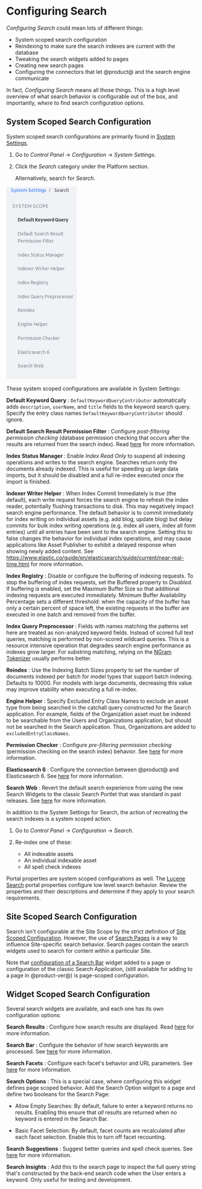 # Configuring Search

_Configuring Search_ could mean lots of different things: 

- System scoped search configuration
- Reindexing to make sure the search indexes are current with the database
- Tweaking the search widgets added to pages
- Creating new search pages
- Configuring the connectors that let @product@ and the search engine
  communicate

In fact, _Configuring Search_ means all those things. This is a high level
overview of what search behavior is configurable out of the box, and
importantly, _where_ to find search configuration options.

## System Scoped Search Configuration

System scoped search configurations are primarily found in 
[System Settings](/discover/portal/-/knowledge_base/7-1/system-settings).

1.  Go to *Control Panel* &rarr; *Configuration* &rarr; *System Settings*.

2.  Click the *Search* category under the Platform section.

    Alternatively, search for *Search*.

![Figure x: There are numerous system scoped entries for search in System Settings.](../../images/search-category-system-settings.png)

These system scoped configurations are available in System Settings:

**Default Keyword Query**
: `DefaultKeywordQueryContributor` automatically adds `description`, `userName`,
and `title` fields to the keyword search query. Specify the entry class names
`DefaultKeywordQueryContributor` should ignore.

**Default Search Result Permission Filter**
: Configure *post-filtering permission checking* (database permission checking
that occurs after the results are returned from the search index). Read 
[here](/discover/portal/-/knowledge_base/7-1/search-results-behavior#final-permissions-checking) 
for more information.

**Index Status Manager**
: Enable *Index Read Only* to suspend all indexing operations and writes to the
search engine. Searches return only the documents already indexed. This is
useful for speeding up large data imports, but it should be disabled and a full
re-index executed once the import is finished.

**Indexer Writer Helper**
: When Index Commit Immediately is *true* (the default), each write request
forces the search engine to refresh the index reader, potentially flushing
transactions to disk. This may negatively impact search engine performance. The
default behavior is to commit immediately for index writing on individual assets
(e.g. add blog, update blog) but delay commits for bulk index writing
operations (e.g.  index all users, index all form entries) until all entries
have been sent to the search engine. Setting this to false changes the behavior
for individual index operations, and may cause applications like Asset Publisher
to exhibit a delayed response when showing newly added content. See
https://www.elastic.co/guide/en/elasticsearch/guide/current/near-real-time.html
for more information.

**Index Registry**
: Disable or configure the buffering of indexing requests. To stop the buffering
of index requests, set the Buffered property to *Disabled*. If buffering is
enabled, set the Maximum Buffer Size so that additional indexing requests are
executed immediately. Minimum Buffer Availability Percentage sets a different
threshold: when the capacity of the buffer has only a certain percent of space
left, the existing requests in the buffer are executed in one batch and removed
from the buffer.

**Index Query Preprocessor**
: Fields with names matching the patterns set here are treated as non-analyzed
keyword fields. Instead of scored full text queries, matching is performed by
non-scored wildcard queries. This is a resource intensive operation that
degrades search engine performance as indexes grow larger. For substring
matching, relying on the
[NGram Tokenizer](https://www.elastic.co/guide/en/elasticsearch/reference/6.1/analysis-ngram-tokenizer.html) 
usually performs better.

**Reindex**
: Use the Indexing Batch Sizes property to set the number of documents indexed
per batch for model types that support batch indexing. Defaults to 10000. For
models with large documents, decreasing this value may improve stability when
executing a full re-index.

**Engine Helper**
: Specify Excluded Entry Class Names to exclude an asset type from being
searched in the catchall query constructed for the Search application. For
example, fields of the Organization asset must be indexed to be searchable from
the Users and Organizations application, but should not be searched in the
Search application. Thus, Organizations are added to `excludedEntryClassNames`.

**Permission Checker**
: Configure *pre-filtering permission checking* (permission checking on the
search index) behavior. See 
[here](/discover/portal/-/knowledge_base/7-1/search-results-behavior#initial-permissions-checking) 
for more information.

**Elasticsearch 6**
: Configure the connection between @product@ and Elasticsearch 6. See
[here](/discover/deployment/-/knowledge_base/7-1/configuring-the-liferay-elasticsearch-connector) 
for more information.

**Search Web**
: Revert the default search experience from using the new Search Widgets to the
classic Search Portlet that was standard in past releases. See 
[here](/discover/portal/-/knowledge_base/7-1/configuring-search-pages#legacy-search-experience)
for more information.

In addition to the System Settings for Search, the action of recreating the
search indexes is a system scoped action. 

1.  Go to *Control Panel* &rarr; *Configuration* &rarr; *Search*.

2.  Re-index one of these:

    - All indexable assets
    - An individual indexable asset
    - All spell check indexes

Portal properties are system scoped configurations as well. The 
[Lucene Search](https://docs.liferay.com/portal/7.1-latest/propertiesdoc/portal.properties.html#Lucene%20Search)
portal properties configure low level search behavior. Review the properties and
their descriptions and determine if they apply to your search requirements.

## Site Scoped Search Configuration

Search isn't configurable at the Site Scope by the strict definition of 
[Site Scoped Configuration](/discover/portal/-/knowledge_base/7-1/setting-up#configuratino-scope).
However, the use of 
[Search Pages](/discover/portal/-/knowledge_base/7-1/configuring-search-pages) 
is a way to influence Site-specific search behavior. Search pages contain the
search widgets used to search for content within a particular Site.

Note that 
[configuration of a Search Bar](/discover/portal/-/knowledge_base/7-1/searching-for-assets#configuring-the-search-bar)
widget added to a page or configuration of the classic Search Application,
(still available for adding to a page in @product-ver@) is page-scoped
configuration.

## Widget Scoped Search Configuration

Several search widgets are available, and each one has its own configuration
options:

**Search Results**
:  Configure how search results are displayed. Read 
[here](/discover/portal/-/knowledge_base/7-1/search-results) for more
information.

**Search Bar**
: Configure the behavior of how search keywords are processed. See
[here](/discover/portal/-/knowledge_base/7-1/searching-for-assets#configuring-the-search-bar) 
for more information.

**Search Facets**
: Configure each facet's behavior and URL parameters. See
[here](/discover/portal/-/knowledge_base/7-1/facets) for more information.

**Search Options**
: This is a special case, where configuring this widget defines page scoped
behavior. Add the Search Option widget to a page and define two booleans for
the Search Page: 

- Allow Empty Searches: By default, failure to enter a keyword returns no
  results. Enabling this ensure that _all_ results are returned when no
  keyword is entered in the Search Bar.

- Basic Facet Selection: By default, facet counts are recalculated after each
  facet selection. Enable this to turn off facet recounting.

**Search Suggestions**
: Suggest better queries and spell check queries. See
[here](/discover/portal/-/knowledge_base/7-1/searching-for-assets#search-suggestions) 
for more information.

**Search Insights**
: Add this to the search page to inspect the full query string that's
constructed by the back-end search code when the User enters a keyword. Only
useful for testing and development.


